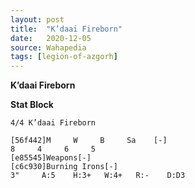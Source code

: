 ```yaml
---
layout: post
title:  "K’daai Fireborn"
date:   2020-12-05
source: Wahapedia
tags: [legion-of-azgorh]
---
```


**K’daai Fireborn**

**Stat Block**
```
4/4 K’daai Fireborn
```

```
[56f442]M     W     B     Sa    [-]
8     4     6     5     
[e85545]Weapons[-]
[c6c930]Burning Irons[-]
3"     A:5    H:3+   W:4+   R:-    D:D3  
```


